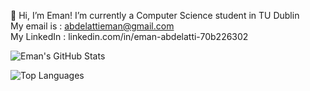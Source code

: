  👋 Hi, I’m Eman!
 I’m currently a Computer Science student in TU Dublin <br>
 My email is : abdelattieman@gmail.com<br>
 My LinkedIn : linkedin.com/in/eman-abdelatti-70b226302

![Eman's GitHub Stats](https://github-readme-stats.vercel.app/api?username=Emmy2405&show_icons=true&theme=radical)

![Top Languages](https://github-readme-stats.vercel.app/api/top-langs/?username=Emmy2405&layout=compact&theme=radical)





